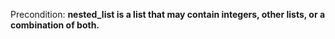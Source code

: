 Precondition: **nested_list is a list that may contain integers, other lists, or a combination of both.**